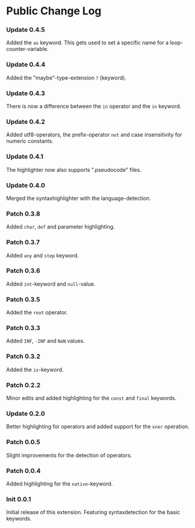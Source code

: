 # Public Change Log

### Update 0.4.5
Added the `as` keyword. This gets used to set a specific name for a loop-counter-variable.  

### Update 0.4.4
Added the "maybe"-type-extension `?` (keyword). 

### Update 0.4.3
There is now a difference between the `in` operator and the `in` keyword.

### Update 0.4.2
Added utf8-operators, the prefix-operator `not` and case insensitivity for numeric constants.

### Update 0.4.1
The highlighter now also supports ".pseudocode" files.

### Update 0.4.0
Merged the syntaxhighlighter with the language-detection.

### Patch 0.3.8
Added `char`, `def` and parameter highlighting.

### Patch 0.3.7
Added `any` and `step` keyword.

### Patch 0.3.6
Added `int`-keyword and `null`-value.

### Patch 0.3.5
Added the `root` operator.

### Patch 0.3.3
Added `INF`, `-INF` and `NaN` values.

### Patch 0.3.2
Added the `is`-keyword.

### Patch 0.2.2
Minor edits and added highlighting for the `const` and `final` keywords.

### Update 0.2.0
Better highlighting for operators and added support for the `xnor` operation.

### Patch 0.0.5
Slight improvements for the detection of operators.

### Patch 0.0.4
Added highlighting for the `native`-keyword. 

### Init 0.0.1
Initial release of this extension. 
Featuring syntaxdetection for the basic keywords.